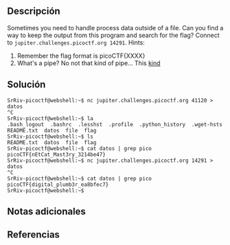 ## Descripción
Sometimes you need to handle process data outside of a file. Can you find a way to keep the output from this program and search for the flag? Connect to `jupiter.challenges.picoctf.org 14291`.
Hints:
1. Remember the flag format is picoCTF{XXXX}
2. What's a pipe? No not that kind of pipe... This [kind](http://www.linfo.org/pipes.html)

## Solución 

```
SrRiv-picoctf@webshell:~$ nc jupiter.challenges.picoctf.org 41120 > datos
^C
SrRiv-picoctf@webshell:~$ la
.bash_logout  .bashrc  .lesshst  .profile  .python_history  .wget-hsts  README.txt  datos  file  flag
SrRiv-picoctf@webshell:~$ ls
README.txt  datos  file  flag
SrRiv-picoctf@webshell:~$ cat datos | grep pico 
picoCTF{nEtCat_Mast3ry_3214be47}
SrRiv-picoctf@webshell:~$ nc jupiter.challenges.picoctf.org 14291 > datos
^C
SrRiv-picoctf@webshell:~$ cat datos | grep pico
picoCTF{digital_plumb3r_ea8bfec7}
SrRiv-picoctf@webshell:~$
```

## Notas adicionales 
## Referencias